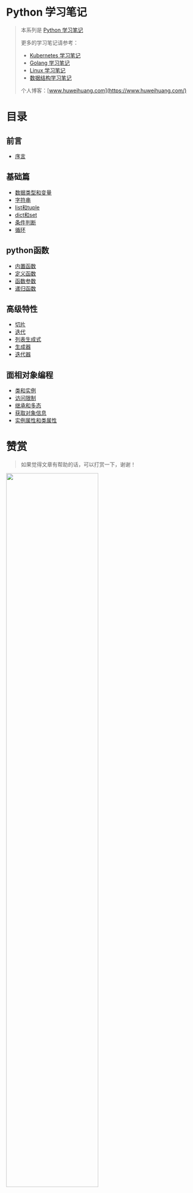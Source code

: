 # Python 学习笔记

> 本系列是 [Python 学习笔记](https://www.huweihuang.com/golang-notes/)
>
> 更多的学习笔记请参考：
> - [Kubernetes 学习笔记](https://www.huweihuang.com/kubernetes-notes/)
> - [Golang 学习笔记](https://www.huweihuang.com/golang-notes/)
> - [Linux 学习笔记](https://www.huweihuang.com/linux-notes/)
> - [数据结构学习笔记](https://www.huweihuang.com/data-structure-notes/)
>
> 个人博客：[www.huweihuang.com](https://www.huweihuang.com/)

# 目录

## 前言

* [序言](README.md)

## 基础篇

* [数据类型和变量](basics/types.md)
* [字符串](basics/string.md)
* [list和tuple](basics/list-tuple.md)
* [dict和set](basics/dict-set.md)
* [条件判断](basics/if-else.md)
* [循环](basics/for-while.md)

## python函数

* [内置函数](function/library-function.md) 
* [定义函数](function/function-def.md) 
* [函数参数](function/function-args.md) 
* [递归函数](function/recursive-function.md) 


## 高级特性

* [切片](advanced/slice.md)
* [迭代](advanced/iteration.md)
* [列表生成式](advanced/list-comprehensions.md)
* [生成器](advanced/generator.md)
* [迭代器](advanced/iterator.md)

## 面相对象编程

* [类和实例](oop/class.md) 
* [访问限制](oop/public-private.md) 
* [继承和多态](oop/polymorphism.md) 
* [获取对象信息](oop/self.md) 
* [实例属性和类属性](oop/type-isinstance.md) 

# 赞赏

> 如果觉得文章有帮助的话，可以打赏一下，谢谢！

<img src="https://res.cloudinary.com/dqxtn0ick/image/upload/v1551599963/blog/donate.jpg" width="70%"/>
